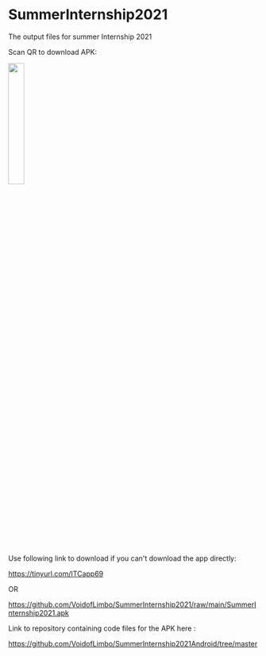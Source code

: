 # SummerInternship2021
The output files for summer Internship 2021

Scan QR to download APK:

<img src="https://user-images.githubusercontent.com/22808189/130461919-e88f30b5-675c-45ee-892c-ae50be5abbb1.png" width="25%">


Use following link to download if you can't download the app directly:

https://tinyurl.com/ITCapp69

OR

https://github.com/VoidofLimbo/SummerInternship2021/raw/main/SummerInternship2021.apk

Link to repository containing code files for the APK here :

https://github.com/VoidofLimbo/SummerInternship2021Android/tree/master

